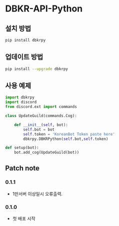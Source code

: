 # DBKR-API-Python

## 설치 방법

```sh
pip install dbkrpy
```

## 업데이트 방법

```sh
pip install --upgrade dbkrpy
```

## 사용 예제

```py
import dbkrpy
import discord
from discord.ext import commands

class UpdateGuild(commands.Cog):

    def __init__(self, bot):
        self.bot = bot
        self.token = 'KoreanBot Token paste here'
        dbkrpy.DBKRPython(self.bot,self.token)

def setup(bot):
    bot.add_cog(UpdateGuild(bot))

```

## Patch note

### 0.1.1

* 1만서버 이상일시 오류출력.

### 0.1.0

* 첫 배포 시작
